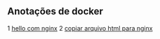 ## Anotações de docker 

1 [hello com nginx](/hello-world/README.MD)
2 [copiar arquivo html para nginx](/nginx_file_html/README.md)
